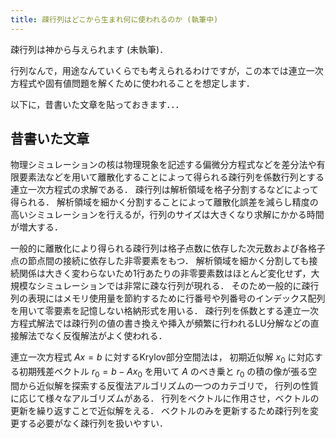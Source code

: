```yaml
---
title: 疎行列はどこから生まれ何に使われるのか (執筆中)
---
```


疎行列は神から与えられます (未執筆)．

行列なんで，用途なんていくらでも考えられるわけですが，この本では連立一次方程式や固有値問題を解くために使われることを想定します．

以下に，昔書いた文章を貼っておきます．．．

## 昔書いた文章

物理シミュレーションの核は物理現象を記述する偏微分方程式などを差分法や有限要素法などを用いて離散化することによって得られる疎行列を係数行列とする連立一次方程式の求解である．
疎行列は解析領域を格子分割するなどによって得られる．
解析領域を細かく分割することによって離散化誤差を減らし精度の高いシミュレーションを行えるが，行列のサイズは大きくなり求解にかかる時間が増大する．

一般的に離散化により得られる疎行列は格子点数に依存した次元数および各格子点の節点間の接続に依存した非零要素をもつ．
解析領域を細かく分割しても接続関係は大きく変わらないため1行あたりの非零要素数はほとんど変化せず，大規模なシミュレーションでは非常に疎な行列が現れる．
そのため一般的に疎行列の表現にはメモリ使用量を節約するために行番号や列番号のインデックス配列を用いて零要素を記憶しない格納形式を用いる．
疎行列を係数とする連立一次方程式解法では疎行列の値の書き換えや挿入が頻繁に行われるLU分解などの直接解法でなく反復解法がよく使われる．

連立一次方程式 $Ax = b$ に対するKrylov部分空間法は，
初期近似解 $x_0$ に対応する初期残差ベクトル $r_0  = b - Ax_0$ を用いて
$A$ のべき乗と $r_0$ の積の像が張る空間から近似解を探索する反復法アルゴリズムの一つのカテゴリで，
行列の性質に応じて様々なアルゴリズムがある．
行列をベクトルに作用させ，ベクトルの更新を繰り返すことで近似解をえる．
ベクトルのみを更新するため疎行列を変更する必要がなく疎行列を扱いやすい．
